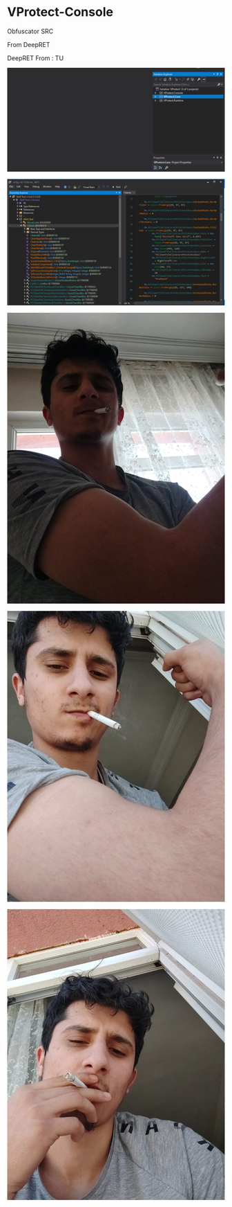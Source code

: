 # VProtect-Console
Obfuscator SRC

From  DeepRET

DeepRET From : TU


![](v1.PNG)

![](v2.PNG)

![](DeepRET1.jpg)

![](DeepRET2.jpg)

![](DeepRET3.jpg)
